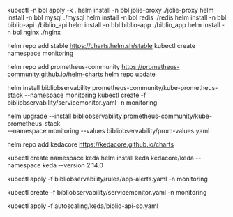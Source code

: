 kubectl -n bbl apply -k . 
helm install -n bbl jolie-proxy ./jolie-proxy
helm install -n bbl mysql ./mysql
helm install -n bbl redis ./redis
helm install -n bbl biblio-api ./biblio_api
helm install -n bbl biblio-app ./biblio_app
helm install -n bbl nginx ./nginx

helm repo add stable https://charts.helm.sh/stable
kubectl create namespace monitoring

helm repo add prometheus-community https://prometheus-community.github.io/helm-charts
helm repo update

helm install bibliobservability prometheus-community/kube-prometheus-stack --namespace monitoring 
kubectl create -f bibliobservability/servicemonitor.yaml -n monitoring

helm upgrade --install bibliobservability prometheus-community/kube-prometheus-stack \
  --namespace monitoring --values bibliobservability/prom-values.yaml 

helm repo add kedacore https://kedacore.github.io/charts


kubectl create namespace keda
helm install keda kedacore/keda --namespace keda --version 2.14.0

kubectl apply -f bibliobservability/rules/app-alerts.yaml -n monitoring

kubectl create -f bibliobservability/servicemonitor.yaml -n monitoring

kubectl apply -f autoscaling/keda/biblio-api-so.yaml